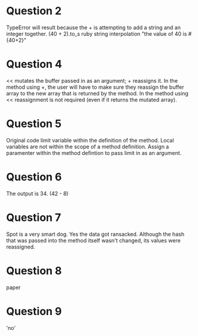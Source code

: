 # Question 2
TypeError will result because the + is attempting to add a string and an integer together.
(40 + 2).to_s
ruby string interpolation "the value of 40 is #{40+2}"

# Question 4
<< mutates the buffer passed in as an argument; + reassigns it.  In the method using +, the user will have to make sure they reassign the buffer array to the new array that is returned by the method. In the method using << reassignment is not required (even if it returns the mutated array).

# Question 5
Original code limit variable within the definition of the method.
Local variables are not within the scope of a method definition.
Assign a paramenter within the method defintion to pass limit in as an argument.

# Question 6
The output is 34.  (42 - 8)

# Question 7
Spot is a very smart dog.
Yes the data got ransacked.  Although the hash that was passed into the method itself wasn't changed, its values were reassigned.

# Question 8 
paper

# Question 9
'no'
